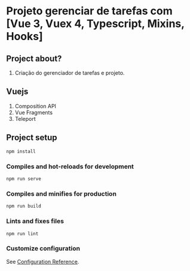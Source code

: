 #  Projeto gerenciar de tarefas com [Vue 3, Vuex 4, Typescript, Mixins, Hooks]

## Project about?
1. Criação do gerenciador de tarefas e projeto.

## Vuejs
1. Composition API
2. Vue Fragments
3. Teleport

## Project setup
```
npm install
```

### Compiles and hot-reloads for development
```
npm run serve
```

### Compiles and minifies for production
```
npm run build
```

### Lints and fixes files
```
npm run lint
```

### Customize configuration
See [Configuration Reference](https://cli.vuejs.org/config/).